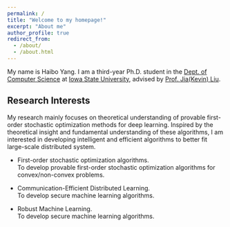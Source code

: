 ```yaml
---
permalink: /
title: "Welcome to my homepage!"
excerpt: "About me"
author_profile: true
redirect_from: 
  - /about/
  - /about.html
---
```


My name is Haibo Yang. I am a third-year Ph.D. student in the [Dept. of Computer Science](https://www.cs.iastate.edu/) at [Iowa State University](https://www.iastate.edu/), advised by [Prof. Jia(Kevin) Liu](http://web.cs.iastate.edu/~jialiu/).


Research Interests
------

My research mainly focuses on theoretical understanding of provable first-order stochastic optimization methods for deep learning. Inspired by the theoretical insight and fundamental understanding of these algorithms, I am interested in developing intelligent and efficient algorithms to better fit large-scale distributed system.

* First-order stochastic optimization algorithms.<br>
To develop provable first-order stochastic optimization algorithms for convex/non-convex problems.

* Communication-Efficient Distributed Learning.<br>
To develop secure machine learning algorithms.

* Robust Machine Learning.<br>
To develop secure machine learning algorithms.


